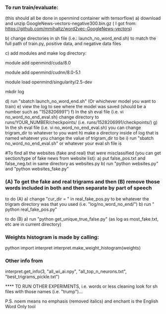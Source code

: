 ### To run train/evaluate: ###
  (this should all be done in openmind container with tensorflow)
  a) download and unzip GoogleNews-vectors-negative300.bin.gz ( I got from: https://github.com/mmihaltz/word2vec-GoogleNews-vectors)
 
  b) change directories in sh file (i.e.: launch_no_word_end.sh) to match the full path of train.py, positive data, and negative data files
  
  c) add modules and make log directory: 
  
module add openmind/cuda/8.0

module add openmind/cudnn/8.0-5.1

module load openmind/singularity/2.5-dev

mkdir log
  
  d) run "sbatch launch_no_word_end.sh" (Or whichever model you want to train)
  e) view the log to see where the model was saved (should be a number such as "1528206991")
  f) In the sh eval file (i.e. vi no_word_no_end_eval.sh) change directory to runs/YOUR_NUMBER/checkpoints/ (i.e. runs/1528206991/checkpoints/)
  g) In the sh eval file (i.e. vi no_word_no_end_eval.sh) you can change trigram_dir to whatever to you want
  h) make a directory inside of log that is named whatever you change the value of trigram_dir to be
  i) run "sbatch no_word_no_end_eval.sh" or whatever your eval sh file is
  
#To find all the websites (fake and real) that were misclassified (you can get section/type of fake news from website list):
  a) put false_pos.txt and false_neg.txt in same directory as websites.py
  b) run "python websites.py" and "python websites_fake.py"
 
 
### (A) To get the fake and real trigrams and then (B) remove those words included in both and then separate by part of speech ###
  
 to do (A)
  a) change "cur_dir = " in real_fake_pos.py to be whatever the trigram directory was that you used (i.e. "log/no_word_no_end/")
  b) run " python real_fake_pos.py"
  
 to do (B)
  a) run "python get_unique_true_false.py" (as log as most_fake.txt, etc are in current directory)
  
 
### Weights histogram is made by calling: ###
python
import interpret
interpret.make_weight_histogram(weights)

### Other info from  ###
interpret.get_info(3, "all_wi_ai.npy", "all_top_n_neurons.txt", "best_trigrams_pickle.txt") 


**** TO RUN OTHER EXPERIMENTS, i.e. words or less cleaning look for sh files with those names (i.e. "trump")... 

P.S. noem means no emphasis (removed italics) and enchant is the English Word Only tool
